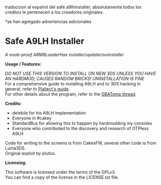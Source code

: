 traduccion al español del safe a9lhinstaller, absolutamente todos los creditos le pertenecen a los creadores originales.

*se han agregado advertencias adicionales

# Safe A9LH Installer
*A noob-proof ARM9LoaderHax installer/updater/uninstaller*

**Usage / Features:**

*DO NOT USE THIS VERSION TO INSTALL ON NEW 3DS UNLESS YOU HAVE AN HARDMOD, CAUSES RANDOM BRICKS! UNINSTALLATION IS FINE*  
For a comprehensive guide to installing A9LH and to 3DS hacking in general, refer to [Plailect's guide](https://github.com/Plailect/Guide/wiki/Get-Started).  
For other details about the program, refer to the [GBATemp thread](http://gbatemp.net/threads/safea9lhinstaller.419577/).

**Credits:**

* delebile for his A9LH implementation
* Everyone in #cakey
* StandardBus for allowing this to happen by hardmodding my consoles
* Everyone who contributed to the discovery and research of OTPless A9LH

Code for writing to the screens is from CakesFW, several other code is from Luma3DS.  
Original exploit by plutoo.

**Licensing:**

This software is licensed under the terms of the GPLv3.  
You can find a copy of the license in the LICENSE.txt file.

